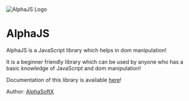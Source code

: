 ![AlphaJS Logo](https://alphasoftx.github.io/alphajs/assets/alphajs.png)

# AlphaJS

AlphaJS is a JavaScript library which helps in dom manipulation!

It is a beginner friendly library which can be used by anyone who has a basic knowledge of JavaScript and dom manipulation!

Documentation of this library is available [here](https://alphasoftx.github.io/alphajs)!

Author: [AlphaSoftX](https://github.com/alphasoftx)
